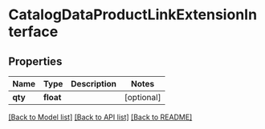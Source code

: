 # CatalogDataProductLinkExtensionInterface

## Properties
Name | Type | Description | Notes
------------ | ------------- | ------------- | -------------
**qty** | **float** |  | [optional] 

[[Back to Model list]](../README.md#documentation-for-models) [[Back to API list]](../README.md#documentation-for-api-endpoints) [[Back to README]](../README.md)


